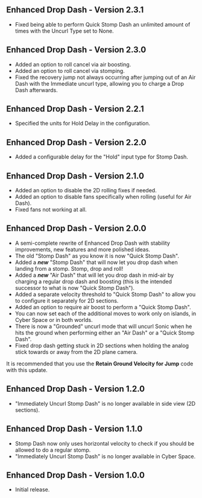 ## Enhanced Drop Dash - Version 2.3.1
- Fixed being able to perform Quick Stomp Dash an unlimited amount of times with the Uncurl Type set to None.

## Enhanced Drop Dash - Version 2.3.0
- Added an option to roll cancel via air boosting.
- Added an option to roll cancel via stomping.
- Fixed the recovery jump not always occurring after jumping out of an Air Dash with the Immediate uncurl type, allowing you to charge a Drop Dash afterwards.

## Enhanced Drop Dash - Version 2.2.1
- Specified the units for Hold Delay in the configuration.

## Enhanced Drop Dash - Version 2.2.0
- Added a configurable delay for the "Hold" input type for Stomp Dash.

## Enhanced Drop Dash - Version 2.1.0
- Added an option to disable the 2D rolling fixes if needed.
- Added an option to disable fans specifically when rolling (useful for Air Dash).
- Fixed fans not working at all.

## Enhanced Drop Dash - Version 2.0.0
- A semi-complete rewrite of Enhanced Drop Dash with stability improvements, new features and more polished ideas.
- The old "Stomp Dash" as you know it is now "Quick Stomp Dash".
- Added a ***new*** "Stomp Dash" that will now let you drop dash when landing from a stomp. Stomp, drop and roll!
- Added a ***new*** "Air Dash" that will let you drop dash in mid-air by charging a regular drop dash and boosting (this is the intended successor to what is now "Quick Stomp Dash").
- Added a separate velocity threshold to "Quick Stomp Dash" to allow you to configure it separately for 2D sections.
- Added an option to require air boost to perform a "Quick Stomp Dash".
- You can now set each of the additional moves to work only on islands, in Cyber Space or in both worlds.
- There is now a "Grounded" uncurl mode that will uncurl Sonic when he hits the ground when performing either an "Air Dash" or a "Quick Stomp Dash".
- Fixed drop dash getting stuck in 2D sections when holding the analog stick towards or away from the 2D plane camera.

It is recommended that you use the **Retain Ground Velocity for Jump** code with this update.

## Enhanced Drop Dash - Version 1.2.0
- "Immediately Uncurl Stomp Dash" is no longer available in side view (2D sections).

## Enhanced Drop Dash - Version 1.1.0
- Stomp Dash now only uses horizontal velocity to check if you should be allowed to do a regular stomp.
- "Immediately Uncurl Stomp Dash" is no longer available in Cyber Space.

## Enhanced Drop Dash - Version 1.0.0
- Initial release.